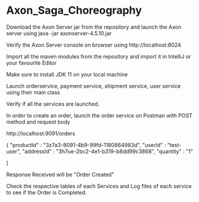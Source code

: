 # Axon_Saga_Choreography

Download the Axon Server jar from the repository and launch the Axon server using
java -jar axonserver-4.5.10.jar

Verify the Axon Server console on browser using http://localhost:8024


Import all the maven modules from the repository and import it in IntelliJ or your favourite Editor

Make sure to install JDK 11 on your local machine

Launch orderservice, payment service, shipment service, user service using their main class


Verify if all the services are launched.


In order to create an order, launch the order service on Postman with POST method and request body

http://localhost:9091/orders 

{
    "productId" : "3z7a3-8091-4b9-99fd-1180864983d",
    "userId" : "test-user",
    "addressId" : "3h7ue-2bc2-4e1-b319-b8dd99c3868",
   "quantity" : "1"

}

Response Received will be "Order Created"

Check the respective tables of each Services and Log files of each service to see if the Order is Completed.

